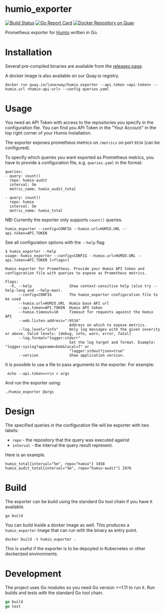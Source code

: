 # humio_exporter

[![Build Status](https://travis-ci.com/lunarway/humio_exporter.svg?branch=master)](https://travis-ci.com/lunarway/humio_exporter)
[![Go Report Card](https://goreportcard.com/badge/github.com/lunarway/humio_exporter)](https://goreportcard.com/report/github.com/lunarway/humio_exporter)
[![Docker Repository on Quay](https://quay.io/repository/lunarway/humio_exporter/status "Docker Repository on Quay")](https://quay.io/repository/lunarway/humio_exporter)

Prometheus exporter for [Humio](https://humio.com/) written in Go.

# Installation

Several pre-compiled binaries are available from the [releases page](https://github.com/lunarway/humio_exporter/releases).

A docker image is also available on our Quay.io registry.

```
docker run quay.io/lunarway/humio_exporter --api.token <api-token> --humio.url <humio-api-url> --config queries.yaml
```

# Usage

You need an API Token with access to the repositories you specify in the configuration file. You can find you API Token in the "Your Account" in the top right corner of your Humio installation.

The exporter exposes prometheus metrics on `/metrics` on port `9534` (can be configured).

To specify which queries you want exported as Prometheus metrics, you have to provide a configuration file, e.g. `queries.yaml` in the format: 

```
queries:
- query: count()
  repo: humio-audit
  interval: 5m
  metric_name: humio_audit_total

- query: count()
  repo: humio
  interval: 5m
  metric_name: humio_total
```
NB! Currently the exporter only supports `count()` queries.

```
humio_exporter --config=CONFIG --humio.url=HUMIO.URL --api.token=API.TOKEN
```

See all configuration options with the `--help` flag

```
$ humio_exporter --help
usage: humio_exporter --config=CONFIG --humio.url=HUMIO.URL --api.token=API.TOKEN [<flags>]

Humio exporter for Prometheus. Provide your Humio API token and configuration file with queries to expose as Prometheus metrics.

Flags:
  -h, --help                 Show context-sensitive help (also try --help-long and --help-man).
      --config=CONFIG        The humio_exporter configuration file to be used
      --humio.url=HUMIO.URL  Humio base API url
      --api.token=API.TOKEN  Humio API token
      --humio.timeout=10     Timeout for requests against the Humio API
      --web.listen-address=":9534"
                             Address on which to expose metrics.
      --log.level="info"     Only log messages with the given severity or above. Valid levels: [debug, info, warn, error, fatal]
      --log.format="logger:stderr"
                             Set the log target and format. Example: "logger:syslog?appname=bob&local=7" or
                             "logger:stdout?json=true"
      --version              Show application version.
```

It is possible to use a file to pass arguments to the exporter.
For example:
```
 echo --api.token=<>\n > args
```
And run the exporter using:
```
./humio_exporter @args
```


# Design
The specified queries in the configuration file will be exporter with two labels: 
- `repo` - the repository that the query was executed against
- `interval` - the interval the query result represent.

Here is an example.

```
humio_total{interval="5m", repo="humio"} 3458
humio_audit_total{interval="5m", repo="humio-audit"} 2976
```

# Build

The exporter can be build using the standard Go tool chain if you have it available.

```
go build
```

You can build inside a docker image as well.
This produces a `humio_exporter` image that can run with the binary as entry point.

```
docker build -t humio_exporter .
```

This is useful if the exporter is to be depoyled in Kubernetes or other dockerized environments.

# Development

The project uses Go modules so you need Go version >=1.11 to run it.
Run builds and tests with the standard Go tool chain.

```go
go build
go test
```